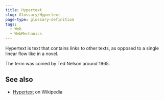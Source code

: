 ```yaml
---
title: Hypertext
slug: Glossary/Hypertext
page-type: glossary-definition
tags:
  - Web
  - WebMechanics
---
```


Hypertext is text that contains links to other texts, as opposed to a single linear flow like in a novel.

The term was coined by Ted Nelson around 1965.

## See also

- [Hypertext](https://en.wikipedia.org/wiki/Hypertext) on Wikipedia
